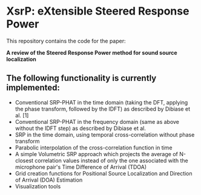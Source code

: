 # XsrP: eXtensible Steered Response Power

This repository contains the code for the paper:

**A review of the Steered
Response Power
method for sound
source localization**

## The following functionality is currently implemented:

- Conventional SRP-PHAT in the time domain (taking the DFT, applying the phase transform, followed by the IDFT) as described by Dibiase et al. [1]
- Conventional SRP-PHAT in the frequency domain (same as above without the IDFT step) as described by Dibiase et al.
- SRP in the time domain, using temporal cross-correlation without phase transform
- Parabolic interpolation of the cross-correlation function in time
- A simple Volumetric SRP approach which projects the average of N-closest correlation values instead of only the one associated with the microphone pair's Time Difference of Arrival (TDOA)
- Grid creation functions for Positional Source Localization and Direction of Arrival (DOA) Estimation
- Visualization tools
